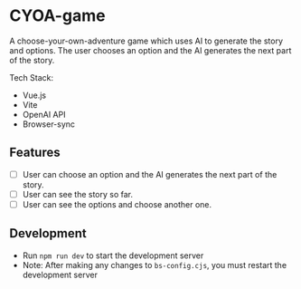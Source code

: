 # CYOA-game
A choose-your-own-adventure game which uses AI to generate the story and options.
The user chooses an option and the AI generates the next part of the story.

Tech Stack:
- Vue.js
- Vite
- OpenAI API
- Browser-sync

## Features
- [ ] User can choose an option and the AI generates the next part of the story.
- [ ] User can see the story so far.
- [ ] User can see the options and choose another one.

## Development
- Run `npm run dev` to start the development server
- Note: After making any changes to `bs-config.cjs`, you must restart the development server